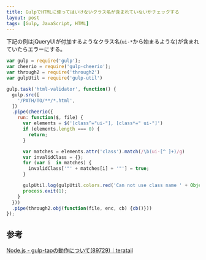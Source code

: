 ```yaml
---
title: GulpでHTMLに使ってはいけないクラス名が含まれていないかチェックする
layout: post
tags: [Gulp, JavaScript, HTML]
---
```


下記の例はjQueryUIが付加するようなクラス名(`ui-*`から始まるような)が含まれていたらエラーにする。

```javascript
var gulp = require('gulp');
var cheerio = require('gulp-cheerio');
var through2 = require('through2')
var gulpUtil = require('gulp-util')

gulp.task('html-validator', function() {
  gulp.src([
    '/PATH/TO/**/*.html',
  ])
  .pipe(cheerio({
    run: function($, file) {
      var elements = $('[class^="ui-"], [class*=" ui-"]')
      if (elements.length === 0) {
        return;
      }

      var matches = elements.attr('class').match(/\b(ui-[^ ]+)/g)
      var invalidClass = {};
      for (var i  in matches) {
        invalidClass['"' + matches[i] + '"'] = true;
      }

      gulpUtil.log(gulpUtil.colors.red('Can not use class name ' + Object.keys(invalidClass).join(', ') + ' in ' + file.path));
      process.exit(1);
    }
  }))
  .pipe(through2.obj(function(file, enc, cb) {cb()}))
});
```

## 参考
[Node.js - gulp-tapの動作について(89729)｜teratail](https://teratail.com/questions/89729)
